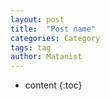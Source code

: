 ```yaml
---
layout: post
title:  "Post name"
categories: Category
tags: tag
author: Matanist
---
```


* content
{:toc}
